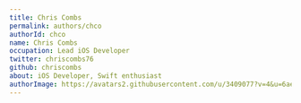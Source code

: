 ```yaml
---
title: Chris Combs
permalink: authors/chco
authorId: chco
name: Chris Combs
occupation: Lead iOS Developer
twitter: chriscombs76
github: chriscombs
about: iOS Developer, Swift enthusiast
authorImage: https://avatars2.githubusercontent.com/u/3409077?v=4&u=6aef567e861729b4448c3f70f5cf6a0de6fe7768&s=400
---
```


